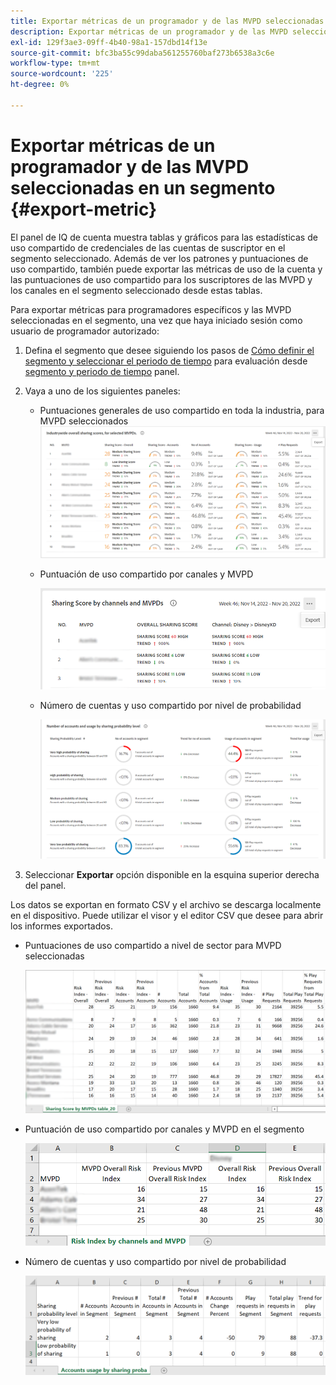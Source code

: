 ```yaml
---
title: Exportar métricas de un programador y de las MVPD seleccionadas en un segmento
description: Exportar métricas de un programador y de las MVPD seleccionadas en un segmento
exl-id: 129f3ae3-09ff-4b40-98a1-157dbd14f13e
source-git-commit: bfc3ba55c99daba561255760baf273b6538a3c6e
workflow-type: tm+mt
source-wordcount: '225'
ht-degree: 0%

---
```


# Exportar métricas de un programador y de las MVPD seleccionadas en un segmento {#export-metric}

El panel de IQ de cuenta muestra tablas y gráficos para las estadísticas de uso compartido de credenciales de las cuentas de suscriptor en el segmento seleccionado. Además de ver los patrones y puntuaciones de uso compartido, también puede exportar las métricas de uso de la cuenta y las puntuaciones de uso compartido para los suscriptores de las MVPD y los canales en el segmento seleccionado desde estas tablas.

Para exportar métricas para programadores específicos y las MVPD seleccionadas en el segmento, una vez que haya iniciado sesión como usuario de programador autorizado:

1. Defina el segmento que desee siguiendo los pasos de [Cómo definir el segmento y seleccionar el periodo de tiempo](/help/AccountIQ/howto-select-segment-timeframe.md) para evaluación desde [segmento y periodo de tiempo](/help/AccountIQ/segments-timeframe.md) panel.

1. Vaya a uno de los siguientes paneles:

   * Puntuaciones generales de uso compartido en toda la industria, para MVPD seleccionados
      ![](assets/ind-sharpanel-export-option.png)

   * Puntuación de uso compartido por canales y MVPD

      ![](assets/sharscorepanel-export-option.png)

   * Número de cuentas y uso compartido por nivel de probabilidad

      ![](assets/usage-panel-export-option.png)

1. Seleccionar **Exportar** opción disponible en la esquina superior derecha del panel.

Los datos se exportan en formato CSV y el archivo se descarga localmente en el dispositivo. Puede utilizar el visor y el editor CSV que desee para abrir los informes exportados.

* Puntuaciones de uso compartido a nivel de sector para MVPD seleccionadas

   ![](assets/export-ind-sharing-score.png)

* Puntuación de uso compartido por canales y MVPD en el segmento

   ![](assets/export-risk-index-by-mvpdchannels.png)

* Número de cuentas y uso compartido por nivel de probabilidad

   ![](assets/export-acc-usage.png)
